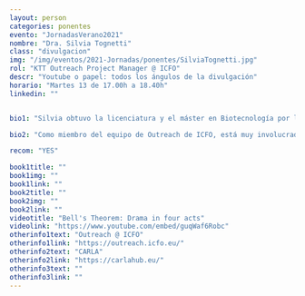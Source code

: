 ```yaml
---
layout: person
categories: ponentes
evento: "JornadasVerano2021"
nombre: "Dra. Silvia Tognetti"
class: "divulgacion"
img: "/img/eventos/2021-Jornadas/ponentes/SilviaTognetti.jpg"
rol: "KTT Outreach Project Manager @ ICFO"
descr: "Youtube o papel: todos los ángulos de la divulgación"
horario: "Martes 13 de 17.00h a 18.40h"
linkedin: ""


bio1: "Silvia obtuvo la licenciatura y el máster en Biotecnología por la Universidad de Padua (Italia). Trabajó en el University College London y recibió su doctorado en el Imperial College London (Reino Unido). Posteriormente fue investigadora postdoctoral en la Universitat Pompeu Fabra y IRB Barcelona (España) antes de incorporarse a ICFO, donde participa en la coordinación del proyecto europeo CARLA y lidera de las actividades de diseminación del mismo."

bio2: "Como miembro del equipo de Outreach de ICFO, está muy involucrada en varios programas de divulgación dirigidos a estudiantes de secundaria y universitarios, así como en el programa de ciencia y arte de ICFO."

recom: "YES"

book1title: ""
book1img: ""
book1link: ""
book2title: ""
book2img: ""
book2link: ""
videotitle: "Bell's Theorem: Drama in four acts"
videolink: "https://www.youtube.com/embed/guqWaf6Robc"
otherinfo1text: "Outreach @ ICFO"
otherinfo1link: "https://outreach.icfo.eu/"
otherinfo2text: "CARLA"
otherinfo2link: "https://carlahub.eu/"
otherinfo3text: ""
otherinfo3link: ""
---
```


